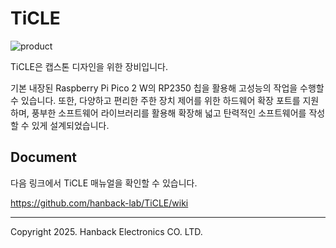 # TiCLE

![product](pictures/product_left.png)

TiCLE은 캡스톤 디자인을 위한 장비입니다. 

기본 내장된 Raspberry Pi Pico 2 W의 RP2350 칩을 활용해 고성능의 작업을 수행할 수 있습니다. 또한, 다양하고 편리한 주한 장치 제어를 위한 하드웨어 확장 포트를 지원하며, 풍부한 소프트웨어 라이브러리를 활용해 확장해 넓고 탄력적인 소프트웨어를 작성할 수 있게 설계되었습니다.

## Document

다음 링크에서 TiCLE 매뉴얼을 확인할 수 있습니다.

https://github.com/hanback-lab/TiCLE/wiki

---

Copyright 2025. Hanback Electronics CO. LTD.